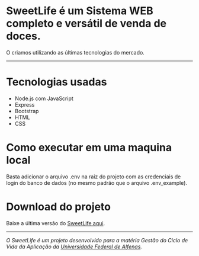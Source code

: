 # SweetLife é um Sistema WEB completo e versátil de venda de doces.
O criamos utilizando as últimas tecnologias do mercado.
***
# Tecnologias usadas
* Node.js com JavaScript
* Express
* Bootstrap
* HTML
* CSS

# Como executar em uma maquina local
Basta adicionar o arquivo .env na raiz do projeto com as credenciais de login do banco de dados (no mesmo padrão que o arquivo .env_example).

# Download do projeto
Baixe a última versão do [SweetLife aqui](https://codeload.github.com/JoaoBianco/sweetLife/zip/refs/heads/main).

***

_O SweetLife é um projeto desenvolvido para a matéria Gestão do Ciclo de Vida da Aplicação da [Universidade Federal de Alfenas](https://www.unifal-mg.edu.br)._
